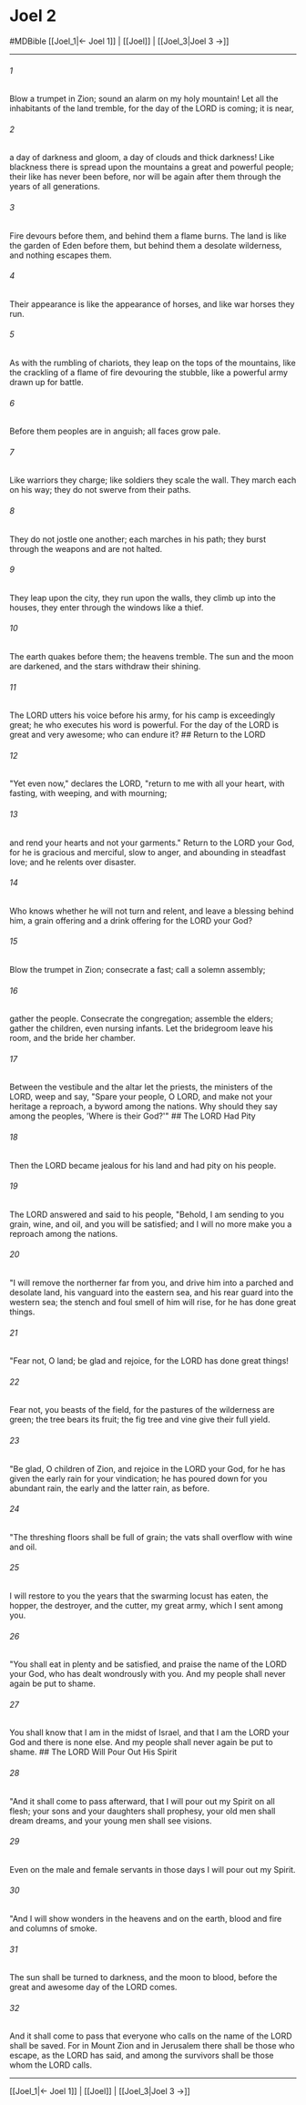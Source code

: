 # Joel 2
#MDBible
[[Joel_1|← Joel 1]] | [[Joel]] | [[Joel_3|Joel 3 →]]

***

###### 1 

Blow a trumpet in Zion; sound an alarm on my holy mountain! Let all the inhabitants of the land tremble, for the day of the LORD is coming; it is near, 

###### 2 

a day of darkness and gloom, a day of clouds and thick darkness! Like blackness there is spread upon the mountains a great and powerful people; their like has never been before, nor will be again after them through the years of all generations. 

###### 3 

Fire devours before them, and behind them a flame burns. The land is like the garden of Eden before them, but behind them a desolate wilderness, and nothing escapes them. 

###### 4 

Their appearance is like the appearance of horses, and like war horses they run. 

###### 5 

As with the rumbling of chariots, they leap on the tops of the mountains, like the crackling of a flame of fire devouring the stubble, like a powerful army drawn up for battle. 

###### 6 

Before them peoples are in anguish; all faces grow pale. 

###### 7 

Like warriors they charge; like soldiers they scale the wall. They march each on his way; they do not swerve from their paths. 

###### 8 

They do not jostle one another; each marches in his path; they burst through the weapons and are not halted. 

###### 9 

They leap upon the city, they run upon the walls, they climb up into the houses, they enter through the windows like a thief. 

###### 10 

The earth quakes before them; the heavens tremble. The sun and the moon are darkened, and the stars withdraw their shining. 

###### 11 

The LORD utters his voice before his army, for his camp is exceedingly great; he who executes his word is powerful. For the day of the LORD is great and very awesome; who can endure it? ## Return to the LORD 

###### 12 

"Yet even now," declares the LORD, "return to me with all your heart, with fasting, with weeping, and with mourning; 

###### 13 

and rend your hearts and not your garments." Return to the LORD your God, for he is gracious and merciful, slow to anger, and abounding in steadfast love; and he relents over disaster. 

###### 14 

Who knows whether he will not turn and relent, and leave a blessing behind him, a grain offering and a drink offering for the LORD your God? 

###### 15 

Blow the trumpet in Zion; consecrate a fast; call a solemn assembly; 

###### 16 

gather the people. Consecrate the congregation; assemble the elders; gather the children, even nursing infants. Let the bridegroom leave his room, and the bride her chamber. 

###### 17 

Between the vestibule and the altar let the priests, the ministers of the LORD, weep and say, "Spare your people, O LORD, and make not your heritage a reproach, a byword among the nations. Why should they say among the peoples, 'Where is their God?'" ## The LORD Had Pity 

###### 18 

Then the LORD became jealous for his land and had pity on his people. 

###### 19 

The LORD answered and said to his people, "Behold, I am sending to you grain, wine, and oil, and you will be satisfied; and I will no more make you a reproach among the nations. 

###### 20 

"I will remove the northerner far from you, and drive him into a parched and desolate land, his vanguard into the eastern sea, and his rear guard into the western sea; the stench and foul smell of him will rise, for he has done great things. 

###### 21 

"Fear not, O land; be glad and rejoice, for the LORD has done great things! 

###### 22 

Fear not, you beasts of the field, for the pastures of the wilderness are green; the tree bears its fruit; the fig tree and vine give their full yield. 

###### 23 

"Be glad, O children of Zion, and rejoice in the LORD your God, for he has given the early rain for your vindication; he has poured down for you abundant rain, the early and the latter rain, as before. 

###### 24 

"The threshing floors shall be full of grain; the vats shall overflow with wine and oil. 

###### 25 

I will restore to you the years that the swarming locust has eaten, the hopper, the destroyer, and the cutter, my great army, which I sent among you. 

###### 26 

"You shall eat in plenty and be satisfied, and praise the name of the LORD your God, who has dealt wondrously with you. And my people shall never again be put to shame. 

###### 27 

You shall know that I am in the midst of Israel, and that I am the LORD your God and there is none else. And my people shall never again be put to shame. ## The LORD Will Pour Out His Spirit 

###### 28 

"And it shall come to pass afterward, that I will pour out my Spirit on all flesh; your sons and your daughters shall prophesy, your old men shall dream dreams, and your young men shall see visions. 

###### 29 

Even on the male and female servants in those days I will pour out my Spirit. 

###### 30 

"And I will show wonders in the heavens and on the earth, blood and fire and columns of smoke. 

###### 31 

The sun shall be turned to darkness, and the moon to blood, before the great and awesome day of the LORD comes. 

###### 32 

And it shall come to pass that everyone who calls on the name of the LORD shall be saved. For in Mount Zion and in Jerusalem there shall be those who escape, as the LORD has said, and among the survivors shall be those whom the LORD calls. 

***

[[Joel_1|← Joel 1]] | [[Joel]] | [[Joel_3|Joel 3 →]]
